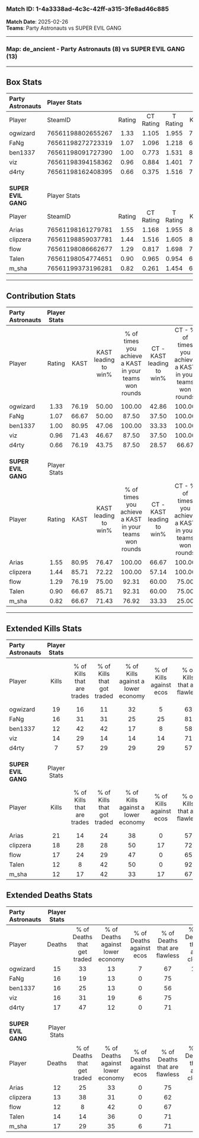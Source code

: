 ### Match ID: 1-4a3338ad-4c3c-42ff-a315-3fe8ad46c885  
**Match Date**: 2025-02-26  
**Teams**: Party Astronauts vs SUPER EVIL GANG  

---  

### **Map**: de_ancient - Party Astronauts (8) vs SUPER EVIL GANG (13)  
---  

## Box Stats  

| **Party Astronauts** | Player Stats      |        |           |          |       |      |       |         |        |      |     |
| :- | :- | :-: | :-: | :-: | :-: | :-: | :-: | :-: | :-: | :-: | :-: |
| Player               | SteamID           | Rating | CT Rating | T Rating | KAST  | ADR  | Kills | Assists | Deaths | K/D  | HS% |
| ogwizard             | 76561198802655267 |  1.33  |   1.105   |  1.955   | 76.19 | 92.2 |  19   |    3    |   15   | 1.27 | 57  |
| FaNg                 | 76561198272723319 |  1.07  |   1.096   |  1.218   | 66.67 | 80.1 |  16   |    3    |   16   | 1.00 | 68  |
| ben1337              | 76561198091727390 |  1.00  |   0.773   |  1.531   | 80.95 | 71.1 |  12   |    6    |   16   | 0.75 | 41  |
| viz                  | 76561198394158362 |  0.96  |   0.884   |  1.401   | 71.43 | 66.1 |  14   |    0    |   16   | 0.88 | 57  |
| d4rty                | 76561198162408395 |  0.66  |   0.375   |  1.516   | 76.19 | 50.9 |   7   |    5    |   17   | 0.41 | 14  |
|                      |                   |        |           |          |       |      |       |         |        |      |     |
|                      |                   |        |           |          |       |      |       |         |        |      |     |
|                      |                   |        |           |          |       |      |       |         |        |      |     |
| **SUPER EVIL GANG**  | Player Stats      |        |           |          |       |      |       |         |        |      |     |
| Player               | SteamID           | Rating | CT Rating | T Rating | KAST  | ADR  | Kills | Assists | Deaths | K/D  | HS% |
| Arias                | 76561198161279781 |  1.55  |   1.168   |  1.955   | 80.95 | 95.0 |  21   |    8    |   12   | 1.75 | 76  |
| clipzera             | 76561198859037781 |  1.44  |   1.516   |  1.605   | 85.71 | 93.4 |  18   |    9    |   13   | 1.38 | 55  |
| flow                 | 76561198086662677 |  1.29  |   0.817   |  1.698   | 76.19 | 85.2 |  17   |    2    |   12   | 1.42 | 17  |
| Talen                | 76561198054774651 |  0.90  |   0.965   |  0.954   | 66.67 | 60.5 |  12   |    5    |   14   | 0.86 | 41  |
| m_sha                | 76561199373196281 |  0.82  |   0.261   |  1.454   | 66.67 | 62.7 |  12   |    1    |   17   | 0.71 | 50  |
---  

## Contribution Stats  

| **Party Astronauts** | Player Stats |       |                      |                                                        |                           |                                                             |                          |                                                            |
| :- | :-: | :-: | :-: | :-: | :-: | :-: | :-: | :-: |
| Player               |    Rating    | KAST  | KAST leading to win% | % of times you achieve a KAST in your teams won rounds | CT - KAST leading to win% | CT - % of times you achieve a KAST in your teams won rounds | T - KAST leading to win% | T - % of times you achieve a KAST in your teams won rounds |
| ogwizard             |     1.33     | 76.19 |        50.00         |                         100.00                         |           42.86           |                           100.00                            |          55.56           |                           100.00                           |
| FaNg                 |     1.07     | 66.67 |        50.00         |                         87.50                          |           37.50           |                           100.00                            |          66.67           |                           80.00                            |
| ben1337              |     1.00     | 80.95 |        47.06         |                         100.00                         |           33.33           |                           100.00                            |          62.50           |                           100.00                           |
| viz                  |     0.96     | 71.43 |        46.67         |                         87.50                          |           37.50           |                           100.00                            |          57.14           |                           80.00                            |
| d4rty                |     0.66     | 76.19 |        43.75         |                         87.50                          |           28.57           |                            66.67                            |          55.56           |                           100.00                           |
|                      |              |       |                      |                                                        |                           |                                                             |                          |                                                            |
|                      |              |       |                      |                                                        |                           |                                                             |                          |                                                            |
|                      |              |       |                      |                                                        |                           |                                                             |                          |                                                            |
| **SUPER EVIL GANG**  | Player Stats |       |                      |                                                        |                           |                                                             |                          |                                                            |
| Player               |    Rating    | KAST  | KAST leading to win% | % of times you achieve a KAST in your teams won rounds | CT - KAST leading to win% | CT - % of times you achieve a KAST in your teams won rounds | T - KAST leading to win% | T - % of times you achieve a KAST in your teams won rounds |
| Arias                |     1.55     | 80.95 |        76.47         |                         100.00                         |           66.67           |                           100.00                            |          81.82           |                           100.00                           |
| clipzera             |     1.44     | 85.71 |        72.22         |                         100.00                         |           57.14           |                           100.00                            |          81.82           |                           100.00                           |
| flow                 |     1.29     | 76.19 |        75.00         |                         92.31                          |           60.00           |                            75.00                            |          81.82           |                           100.00                           |
| Talen                |     0.90     | 66.67 |        85.71         |                         92.31                          |           60.00           |                            75.00                            |          100.00          |                           100.00                           |
| m_sha                |     0.82     | 66.67 |        71.43         |                         76.92                          |           33.33           |                            25.00                            |          81.82           |                           100.00                           |
---  

## Extended Kills Stats  

| **Party Astronauts** | Player Stats |                            |                            |                                    |                         |                              |                                 |                                       |                    |           |
| :- | :-: | :-: | :-: | :-: | :-: | :-: | :-: | :-: | :-: | :-: |
| Player               |    Kills     | % of Kills that are trades | % of Kills that got traded | % of Kills against a lower economy | % of Kills against ecos | % of Kills that are flawless | % of Kills that are close duels | % of Kills that are assisted by flash | Pistol Round Kills | AWP Kills |
| ogwizard             |      19      |             16             |             11             |                 32                 |            5            |              63              |               11                |                   0                   |         4          |     3     |
| FaNg                 |      16      |             31             |             31             |                 25                 |           25            |              81              |                0                |                   0                   |         0          |     2     |
| ben1337              |      12      |             42             |             42             |                 17                 |            8            |              58              |                0                |                   0                   |         0          |     2     |
| viz                  |      14      |             29             |             14             |                 14                 |           14            |              71              |                7                |                   7                   |         0          |     1     |
| d4rty                |      7       |             57             |             29             |                 29                 |           29            |              57              |                0                |                  14                   |         0          |     1     |
|                      |              |                            |                            |                                    |                         |                              |                                 |                                       |                    |           |
|                      |              |                            |                            |                                    |                         |                              |                                 |                                       |                    |           |
|                      |              |                            |                            |                                    |                         |                              |                                 |                                       |                    |           |
| **SUPER EVIL GANG**  | Player Stats |                            |                            |                                    |                         |                              |                                 |                                       |                    |           |
| Player               |    Kills     | % of Kills that are trades | % of Kills that got traded | % of Kills against a lower economy | % of Kills against ecos | % of Kills that are flawless | % of Kills that are close duels | % of Kills that are assisted by flash | Pistol Round Kills | AWP Kills |
| Arias                |      21      |             14             |             24             |                 38                 |            0            |              57              |               10                |                   5                   |         0          |     1     |
| clipzera             |      18      |             28             |             28             |                 50                 |           17            |              72              |               11                |                   6                   |         0          |     1     |
| flow                 |      17      |             24             |             29             |                 47                 |            0            |              65              |                0                |                   6                   |         11         |     0     |
| Talen                |      12      |             8              |             42             |                 50                 |            0            |              92              |                0                |                   0                   |         0          |     2     |
| m_sha                |      12      |             17             |             42             |                 33                 |           17            |              67              |                8                |                  25                   |         0          |     2     |
## Extended Deaths Stats  

| **Party Astronauts** | Player Stats |                             |                                   |                          |                               |                            |                           |               |
| :- | :-: | :-: | :-: | :-: | :-: | :-: | :-: | :-: |
| Player               |    Deaths    | % of Deaths that get traded | % of Deaths against lower economy | % of Deaths against ecos | % of Deaths that are flawless | % of Deaths that are close | % of Deaths while blinded | Deaths to AWP |
| ogwizard             |      15      |             33              |                13                 |            7             |              67               |             13             |             0             |       0       |
| FaNg                 |      16      |             19              |                13                 |            0             |              75               |             6              |            13             |       3       |
| ben1337              |      16      |             25              |                13                 |            0             |              56               |             6              |            13             |       2       |
| viz                  |      16      |             31              |                19                 |            6             |              75               |             0              |             6             |       2       |
| d4rty                |      17      |             47              |                12                 |            0             |              71               |             6              |             6             |       4       |
|                      |              |                             |                                   |                          |                               |                            |                           |               |
|                      |              |                             |                                   |                          |                               |                            |                           |               |
|                      |              |                             |                                   |                          |                               |                            |                           |               |
| **SUPER EVIL GANG**  | Player Stats |                             |                                   |                          |                               |                            |                           |               |
| Player               |    Deaths    | % of Deaths that get traded | % of Deaths against lower economy | % of Deaths against ecos | % of Deaths that are flawless | % of Deaths that are close | % of Deaths while blinded | Deaths to AWP |
| Arias                |      12      |             25              |                33                 |            0             |              75               |             0              |             0             |       1       |
| clipzera             |      13      |             38              |                31                 |            0             |              62               |             8              |             0             |       0       |
| flow                 |      12      |              8              |                42                 |            0             |              67               |             8              |             0             |       2       |
| Talen                |      14      |             14              |                36                 |            0             |              71               |             0              |             7             |       0       |
| m_sha                |      17      |             29              |                35                 |            6             |              71               |             6              |             6             |       1       |

